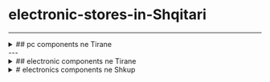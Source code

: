 # electronic-stores-in-Shqitari
---
<details><summary>
## pc components ne Tirane
</summary>
  
* R & R --> (https://crs.al/)
* German computers --> (https://germancomputers.al/)
* Gjirafa --> (https://gjirafa50.al/) | (https://gjirafa50.com/)
* Merrjep --> (https://www.merrjep.al/)
* CCC (Copier and Computer) --> (https://ccc.al/)
* L4tech --> (https://lv4tech.com/)
* American computer --> (https://american-pc.com/)
* e3 computer 
* ebay --> (https://www.ebay.com/)
* crc.al --> (https://crc.al/)
* business.facebook.com/o2mcomputer
* itstore.al --> (https://itstore.al/)
* Albi Computers --> (https://albicomputers.al/)

</details>
---
<details><summary>
## electronic components ne Tirane
</summary>
  
  * Atila electronic -->(https://atila-electronic.com/)
  * Tirana electronic -->(https://www.facebook.com/Tirana-Electronic-449263161815340/)
  
  
 </details>
 <details><summary>
 # electronics components ne Shkup
</summary>
* Anhoch PC Market --> (https://www.anhoch.com/)
* Neptun --> (https://www.neptun.mk/)
* BDS | ELECTRONICS AND COMPUTER MARKET --> (https://bdselectronic.com.mk/)
</details>
